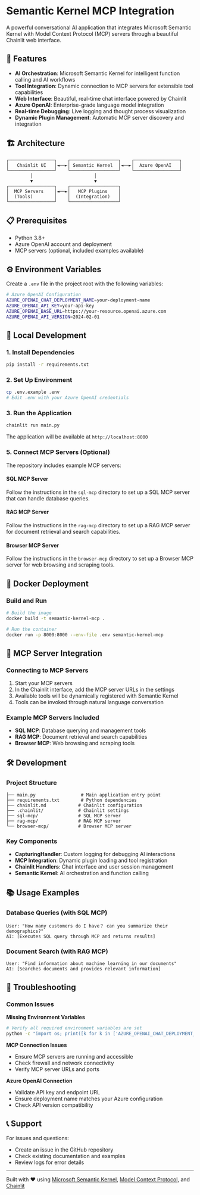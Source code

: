 # Semantic Kernel MCP Integration

A powerful conversational AI application that integrates Microsoft Semantic Kernel with Model Context Protocol (MCP) servers through a beautiful Chainlit web interface.

## 🚀 Features

- **AI Orchestration**: Microsoft Semantic Kernel for intelligent function calling and AI workflows
- **Tool Integration**: Dynamic connection to MCP servers for extensible tool capabilities
- **Web Interface**: Beautiful, real-time chat interface powered by Chainlit
- **Azure OpenAI**: Enterprise-grade language model integration
- **Real-time Debugging**: Live logging and thought process visualization
- **Dynamic Plugin Management**: Automatic MCP server discovery and integration

## 🏗️ Architecture

```
┌─────────────────┐    ┌──────────────────┐    ┌─────────────────┐
│   Chainlit UI   │◄──►│ Semantic Kernel  │◄──►│  Azure OpenAI   │
└─────────────────┘    └──────────────────┘    └─────────────────┘
         │                       │
         ▼                       ▼
┌─────────────────┐    ┌──────────────────┐
│  MCP Servers    │◄──►│   MCP Plugins    │
│  (Tools)        │    │  (Integration)   │
└─────────────────┘    └──────────────────┘
```

## 📋 Prerequisites

- Python 3.8+
- Azure OpenAI account and deployment
- MCP servers (optional, included examples available)

## ⚙️ Environment Variables

Create a `.env` file in the project root with the following variables:

```bash
# Azure OpenAI Configuration
AZURE_OPENAI_CHAT_DEPLOYMENT_NAME=your-deployment-name
AZURE_OPENAI_API_KEY=your-api-key
AZURE_OPENAI_BASE_URL=https://your-resource.openai.azure.com
AZURE_OPENAI_API_VERSION=2024-02-01
```

## 🔧 Local Development

### 1. Install Dependencies
```bash
pip install -r requirements.txt
```

### 2. Set Up Environment
```bash
cp .env.example .env
# Edit .env with your Azure OpenAI credentials
```

### 3. Run the Application
```bash
chainlit run main.py
```

The application will be available at `http://localhost:8000`

### 5. Connect MCP Servers (Optional)

The repository includes example MCP servers:

#### SQL MCP Server
Follow the instructions in the `sql-mcp` directory to set up a SQL MCP server that can handle database queries.

#### RAG MCP Server
Follow the instructions in the `rag-mcp` directory to set up a RAG MCP server for document retrieval and search capabilities.

#### Browser MCP Server
Follow the instructions in the `browser-mcp` directory to set up a Browser MCP server for web browsing and scraping tools.

## 🐳 Docker Deployment

### Build and Run
```bash
# Build the image
docker build -t semantic-kernel-mcp .

# Run the container
docker run -p 8000:8000 --env-file .env semantic-kernel-mcp
```

## 🔌 MCP Server Integration

### Connecting to MCP Servers

1. Start your MCP servers
2. In the Chainlit interface, add the MCP server URLs in the settings
3. Available tools will be dynamically registered with Semantic Kernel
4. Tools can be invoked through natural language conversation

### Example MCP Servers Included

- **SQL MCP**: Database querying and management tools
- **RAG MCP**: Document retrieval and search capabilities  
- **Browser MCP**: Web browsing and scraping tools

## 🛠️ Development

### Project Structure
```
├── main.py                 # Main application entry point
├── requirements.txt        # Python dependencies
├── chainlit.md            # Chainlit configuration
├── .chainlit/             # Chainlit settings
├── sql-mcp/               # SQL MCP server
├── rag-mcp/               # RAG MCP server
└── browser-mcp/           # Browser MCP server
```

### Key Components

- **CapturingHandler**: Custom logging for debugging AI interactions
- **MCP Integration**: Dynamic plugin loading and tool registration
- **Chainlit Handlers**: Chat interface and user session management
- **Semantic Kernel**: AI orchestration and function calling

## 📚 Usage Examples

### Database Queries (with SQL MCP)
```
User: "How many customers do I have？ can you summarize their demographics?"
AI: [Executes SQL query through MCP and returns results]
```

### Document Search (with RAG MCP)
```
User: "Find information about machine learning in our documents"
AI: [Searches documents and provides relevant information]
```

## 🔧 Troubleshooting

### Common Issues

**Missing Environment Variables**
```bash
# Verify all required environment variables are set
python -c "import os; print([k for k in ['AZURE_OPENAI_CHAT_DEPLOYMENT_NAME', 'AZURE_OPENAI_API_KEY', 'AZURE_OPENAI_BASE_URL', 'AZURE_OPENAI_API_VERSION'] if not os.getenv(k)])"
```

**MCP Connection Issues**
- Ensure MCP servers are running and accessible
- Check firewall and network connectivity
- Verify MCP server URLs and ports

**Azure OpenAI Connection**
- Validate API key and endpoint URL
- Ensure deployment name matches your Azure configuration
- Check API version compatibility

## 📞 Support

For issues and questions:
- Create an issue in the GitHub repository
- Check existing documentation and examples
- Review logs for error details

---

Built with ❤️ using [Microsoft Semantic Kernel](https://github.com/microsoft/semantic-kernel), [Model Context Protocol](https://github.com/modelcontextprotocol), and [Chainlit](https://github.com/Chainlit/chainlit)